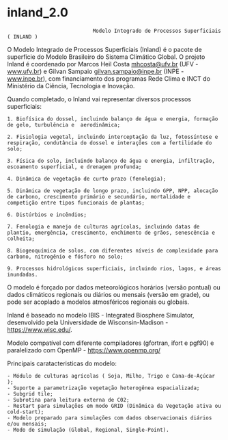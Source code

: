 # inland_2.0

                                Modelo Integrado de Processos Superficiais ( INLAND )

O Modelo Integrado de Processos Superficiais (Inland) é o pacote de superfície do Modelo Brasileiro do Sistema Climático Global. O projeto Inland é coordenado por Marcos Heil Costa <mhcosta@ufv.br> (UFV - www.ufv.br) e Gilvan Sampaio <gilvan.sampaio@inpe.br> (INPE - www.inpe.br), com financiamento dos programas Rede Clima e INCT do Ministério da Ciência, Tecnologia e Inovação.

Quando completado, o Inland vai representar diversos processos superficiais:

    1. Biofísica do dossel, incluindo balanço de água e energia, formação de gelo, turbulência e  aerodinâmica;

    2. Fisiologia vegetal, incluindo interceptação da luz, fotossíntese e respiração, condutância do dossel e interações com a fertilidade do solo;

    3. Física do solo, incluindo balanço de água e energia, infiltração, escoamento superficial, e drenagem profunda;

    4. Dinâmica de vegetação de curto prazo (fenologia);

    5. Dinâmica de vegetação de longo prazo, incluindo GPP, NPP, alocação de carbono, crescimento primário e secundário, mortalidade e competição entre tipos funcionais de plantas;

    6. Distúrbios e incêndios;

    7. Fenologia e manejo de culturas agrícolas, incluindo datas de plantio, emergência, crescimento, enchimento de grãos, senescência e colheita;

    8. Biogeoquímica de solos, com diferentes níveis de complexidade para carbono, nitrogênio e fósforo no solo;

    9. Processos hidrológicos superficiais, incluindo rios, lagos, e áreas inundadas. 

O modelo é forçado por dados meteorológicos horários (versão pontual) ou dados climáticos regionais ou diários ou mensais (versão em grade), ou pode ser acoplado a modelos atmosféricos regionais ou globais.

Inland é baseado no modelo IBIS - Integrated Biosphere Simulator, desenvolvido pela Universidade de Wisconsin-Madison - https://www.wisc.edu/.

Modelo compatível com diferente compiladores (gfortran, ifort e pgf90) e paralelizado com OpenMP - https://www.openmp.org/

Principais caratacteristicas do modelo:

    - Módulo de culturas agrícolas ( Soja, Milho, Trigo e Cana-de-Açúcar );
    - Suporte a parametrização vegetação heterogênea espacializada;
    - Subgrid tile;
    - Subrotina para leitura externa de C02;
    - Restart para simulações em modo GRID (Dinâmica da Vegetação ativa ou cold-start);
    - Modelo preparado para simulações com dados observacionais diários e/ou mensais;
    - Modo de simulação (Global, Regional, Single-Point).       
  
